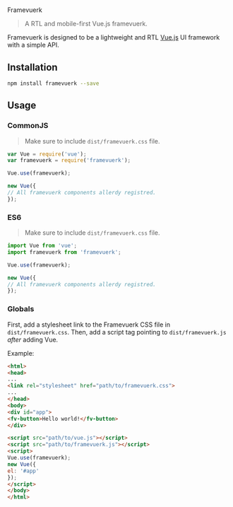 #
Framevuerk

> A RTL and mobile-first Vue.js framevuerk.

Framevuerk is designed to be a lightweight and RTL [Vue.js](http://vuejs.org) UI framework with a simple API.

## Installation

```bash
npm install framevuerk --save
```

## Usage

### CommonJS
> Make sure to include `dist/framevuerk.css` file.

```js
var Vue = require('vue');
var framevuerk = require('framevuerk');

Vue.use(framevuerk);

new Vue({
// All framevuerk components allerdy registred.
});
```


### ES6

> Make sure to include `dist/framevuerk.css` file.

```js
import Vue from 'vue';
import framevuerk from 'framevuerk';

Vue.use(framevuerk);

new Vue({
// All framevuerk components allerdy registred.
});
```

### Globals

First, add a stylesheet link to the Framevuerk CSS file in `dist/framevuerk.css`. Then, add a script tag pointing to `dist/framevuerk.js` _after_ adding Vue.

Example:

```html
<html>
<head>
...
<link rel="stylesheet" href="path/to/framevuerk.css">
...
</head>
<body>
<div id="app">
<fv-button>Hello world!</fv-button>
</div>

<script src="path/to/vue.js"></script>
<script src="path/to/framevuerk.js"></script>
<script>
Vue.use(framevuerk);
new Vue({
el: '#app'
});
</script>
</body>
</html>
```

